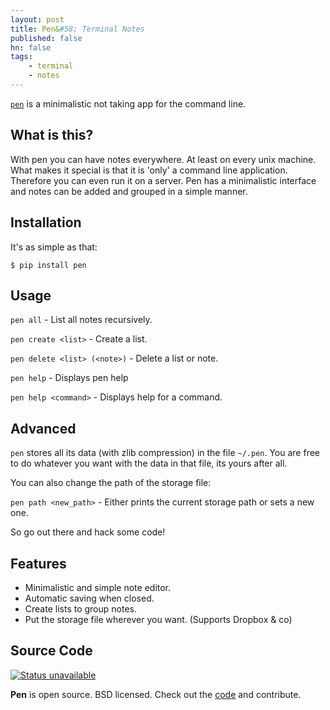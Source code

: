 ```yaml
---
layout: post
title: Pen&#58; Terminal Notes
published: false
hn: false
tags:
    - terminal
    - notes
---
```


[`pen`](https://github.com/cwoebker/pen) is a minimalistic not taking app for the command line.

## What is this? ##

With pen you can have notes everywhere. At least on every unix machine.
What makes it special is that it is 'only' a command line application.
Therefore you can even run it on a server.
Pen has a minimalistic interface and notes can be added and grouped in a simple manner.

## Installation

It's as simple as that:

`$ pip install pen`

## Usage

`pen all` - List all notes recursively.

`pen create <list>` - Create a list.

`pen delete <list> (<note>)` - Delete a list or note.

`pen help` - Displays pen help

`pen help <command>` - Displays help for a command.

## Advanced

`pen` stores all its data (with zlib compression) in the file `~/.pen`.
You are free to do whatever you want with the data in that file,
its yours after all.

You can also change the path of the storage file:

`pen path <new_path>` - Either prints the current storage path or sets a new one.

So go out there and hack some code!

## Features ##

- Minimalistic and simple note editor.
- Automatic saving when closed.
- Create lists to group notes.
- Put the storage file wherever you want. (Supports Dropbox & co)

## Source Code ##

[![Status unavailable](https://secure.travis-ci.org/cwoebker/pen.png?branch=master)](http://travis-ci.org/cwoebker/pen)


**Pen** is open source. BSD licensed. Check out the [code](http://github.com/cwoebker/pen) and contribute.
